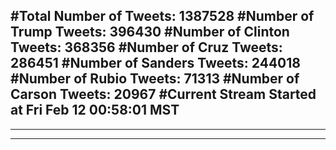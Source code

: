 #Total Number of Tweets: 1387528 
#Number of Trump Tweets: 396430
#Number of Clinton Tweets: 368356
#Number of Cruz Tweets: 286451
#Number of Sanders Tweets: 244018
#Number of Rubio Tweets: 71313
#Number of Carson Tweets: 20967
#Current Stream Started at Fri Feb 12 00:58:01 MST
---
---
---
